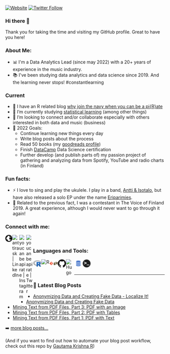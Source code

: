 [![Website](https://img.shields.io/website?label=youcanbeapirate.com&style=for-the-badge&url=https%3A%2F%2Fyoucanbeapirate.com)](https://youcanbeapirate.com/)
[![Twitter Follow](https://img.shields.io/twitter/follow/youcanbeapirate?color=1DA1F2&logo=twitter&style=for-the-badge)](https://twitter.com/intent/follow?original_referer=https%3A%2F%2Fgithub.com%2Fyoucanbeapirate&screen_name=youcanbeapirate)

### Hi there 👋
Thank you for taking the time and visiting my GitHub profile. Great to have you here!

### About Me:
- 📊 I'm a Data Analytics Lead (since may 2022) with a 20+ years of experience in the music industry.
- 📚 I've been studying data analytics and data science since 2019. And the learning never stops! #constantlearning

### Current 
- 🔭 I have an R related blog [why join the navy when you can be a pi{R}ate][blog]
- 🌱 I’m currently studying [statistical learning][ISLR] (among other things)
- 👯 I’m looking to connect and/or collaborate especially with others interested in both data and music (business)
- 🥅 2022 Goals: 
    - Continue learning new things every day
    - Write blog posts about the process
    - Read 50 books (my [goodreads profile][goodreads])
    - Finish [DataCamp][datacamp] Data Science certification
    - Further develop (and publish parts of) my passion project of gathering and analyzing data from Spotify, YouTube and radio charts (in Finland)

### Fun facts:
- ⚡ I love to sing and play the ukulele. I play in a band, [Antti & Isotalo][spotify-antti-&-isotalo], but have also released a solo EP under the name [Eriparimies][spotify-eriparimies].
- 🎥 Related to the previous fact, I was a contestant in The Voice of Finland 2019. A great experience, although I would never want to go through it again!

### Connect with me:
[<img align="left" alt="youcanbeapirate.com" width="22px" src="https://raw.githubusercontent.com/iconic/open-iconic/master/svg/globe.svg" />][blog]
[<img align="left" alt="anttirask | LinkedIn" width="22px" src="https://cdn.jsdelivr.net/npm/simple-icons@v3/icons/linkedin.svg" />][linkedin]
[<img align="left" alt="youcanbeapirate | Instagram" width="22px" src="https://cdn.jsdelivr.net/npm/simple-icons@v3/icons/instagram.svg" />][instagram]
[<img align="left" alt="youcanbeapirate | Twitter" width="22px" src="https://cdn.jsdelivr.net/npm/simple-icons@v3/icons/twitter.svg" />][twitter]

<br />

### Languages and Tools:

[<img align="left" alt="R" width="26px" src="https://raw.githubusercontent.com/github/explore/80688e429a7d4ef2fca1e82350fe8e3517d3494d/topics/r/r.png" />][R]
[<img align="left" alt="R" width="26px" src="https://upload.wikimedia.org/wikipedia/commons/6/65/Alteryx_logo.png" />][alteryx]
[<img align="left" alt="Git" width="26px" src="https://raw.githubusercontent.com/github/explore/80688e429a7d4ef2fca1e82350fe8e3517d3494d/topics/git/git.png" />][git]
[<img align="left" alt="GitHub" width="26px" src="https://raw.githubusercontent.com/github/explore/78df643247d429f6cc873026c0622819ad797942/topics/github/github.png" />][github]
[<img align="left" alt="Hugo" width="26px" src="https://camo.githubusercontent.com/3da72386ebb1b378d28f0a7206cb3263fa0ed29448119c6f75fa1ab03aa274ee/68747470733a2f2f6170692e69636f6e6966792e64657369676e2f6c6f676f732d6875676f2e737667" />][hugo]
<img align="left" alt="SQL" width="26px" src="https://raw.githubusercontent.com/github/explore/80688e429a7d4ef2fca1e82350fe8e3517d3494d/topics/sql/sql.png" />
<img align="left" alt="Terminal" width="26px" src="https://raw.githubusercontent.com/github/explore/80688e429a7d4ef2fca1e82350fe8e3517d3494d/topics/terminal/terminal.png" />

<br />
<br />

---

### 📕 Latest Blog Posts

<!-- BLOG-POST-LIST:START -->
- [Anonymizing Data and Creating Fake Data - Localize It!](https://youcanbeapirate.com/2021/08/15/anonymizing-data-and-creating-fake-data-localize-it/)
- [Anonymizing Data and Creating Fake Data](https://youcanbeapirate.com/2021/06/27/anonymizing-data-and-creating-fake-data/)
- [Mining Text from PDF Files, Part 3: PDF with an Image](https://youcanbeapirate.com/2021/06/05/mining-text-from-pdf-files-part-3-pdf-with-an-image/)
- [Mining Text from PDF Files, Part 2: PDF with Tables](https://youcanbeapirate.com/2021/05/29/mining-text-from-pdf-files-part-2-pdf-with-tables/)
- [Mining Text from PDF Files, Part 1: PDF with Text](https://youcanbeapirate.com/2021/05/22/mining-text-from-pdf-files-part-1-pdf-with-text/)
<!-- BLOG-POST-LIST:END -->

➡️ [more blog posts...](https://youcanbeapirate.com)
<br />
<br />
(And if you want to find out how to automate your blog post workflow, check out this repo by [Gautama Krishna R][blog-post-workflow])

[alteryx]: https://www.alteryx.com
[blog]: https://youcanbeapirate.com
[blog-post-workflow]: https://github.com/gautamkrishnar/blog-post-workflow
[datacamp]: https://www.datacamp.com/
[git]: https://git-scm.com/
[github]: https://github.com/
[goodreads]: https://www.goodreads.com/user/show/71395134-antti-rask
[hugo]: https://gohugo.io
[instagram]: https://instagram.com/youcanbeapirate
[ISLR]: https://www.statlearning.com/
[linkedin]: https://linkedin.com/in/anttirask
[R]: https://www.r-project.org/
[spotify-antti-&-isotalo]: https://open.spotify.com/artist/6eYZ8OLHJoggLFkUmRzaQe
[spotify-eriparimies]: https://open.spotify.com/artist/4CkrcH7nq96ubCIBdnEGos
[twitter]: https://twitter.com/youcanbeapirate

